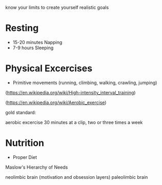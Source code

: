 know your limits to create yourself realistic goals

# Resting
- 15-20 minutes Napping
- 7-9 hours Sleeping

# Physical Excercises
- Primitive movements (running, climbing, walking, crawling, jumping)

(https://en.wikipedia.org/wiki/High-intensity_interval_training)

(https://en.wikipedia.org/wiki/Aerobic_exercise)

gold standard:

aerobic excercise 30 minutes at a clip, two or three times a week

# Nutrition
- Proper Diet

Maslow's Hierarchy of Needs

neolimbic brain (motivation and obsession layers)
paleolimbic brain